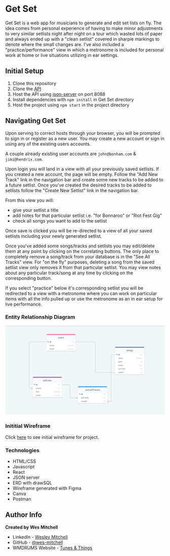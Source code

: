# Get Set
Get Set is a web app for musicians to generate and edit set lists on fly. The idea comes from personal experience of having to make minor adjustments to very similar setlists night after night on a tour which wasted lots of paper and always ended up with a "clean setlist" covered in sharpie markings to denote where the small changes are. I've also included a "practice/performance" view in which a metronome is included for personal work at home or live situations utilizing in ear settings. 

## Initial Setup
1. Clone this repository
2. Clone the [API](https://github.com/wes-mitchell/get-set-api)
3. Host the API using [json-server](https://github.com/typicode/json-server) on port 8088
4. Install dependencies with `npm install` in Get Set directory
5. Host the project using `npm start` in the project directory

## Navigating Get Set
Upon serving to correct hosts through your browser, you will be prompted to sign in or register as a new user. You may create a new account or sign in using any of the existing users accounts. 

A couple already existing user accounts are `john@bonham.com` & `jimi@hendrix.com`.

Upon login you will land in a view with all your previously saved setlists. If you created a new account, the page will be empty. Follow the "Add New Track" link in the navigation bar and create some new tracks to be added to a future setlist. Once you've created the desired tracks to be added to setlists follow the "Create New Setlist" link in the navigation bar. 

From this view you will:
- give your setlist a title
- add notes for that particular setlist i.e. "for Bonnaroo" or "Riot Fest Gig"
- check all songs you want to add to the setlist

Once save is clicked you will be re-directed to a view of all your saved setlists including your newly generated setlist. 

Once you've added some songs/tracks and setlists you may edit/delete them at any point by clicking on the correlating buttons. The only place to completely remove a song/track from your database is in the "See All Tracks" view. For "on the fly" purposes, deleting a song from the saved setlist view only removes it from that particular setlist. You may view notes about any particular track/song at any time by clicking on the corresponding button. 

If you select "practice" below it's corresponding setlist you will be redirected to a view with a metronome where you can work on particular items with all the info pulled up or use the metronome as an in ear setup for live performance.

### Entity Relationship Diagram
![Get Set ERD](/public/images/GetSetERD.PNG)

### Inititial Wireframe

Click [here](https://www.figma.com/file/jYYLF9w6FsAFmyi4ckjZPe/Get-Set?node-id=0%3A1) to see initial wireframe for project.

### Technologies
- HTML/CSS
- Javascript
- React
- JSON server
- ERD with drawSQL
- Wireframe generated with Figma
- Canva
- Postman

## Author Info
**Created by Wes Mitchell**

- LinkedIn - [Wesley Mitchell](https://www.linkedin.com/in/wesleymitchell87/)
- GitHub - [@wes-mitchell](https://github.com/wes-mitchell)
- WMDRUMS Website - [Tunes & Things](https://www.wmdrums.com/)


